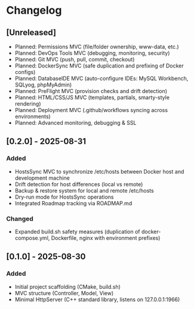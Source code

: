# Changelog

## \[Unreleased\]

-   Planned: Permissions MVC (file/folder ownership, www-data, etc.)
-   Planned: DevOps Tools MVC (debugging, monitoring, security)
-   Planned: Git MVC (push, pull, commit, checkout)
-   Planned: DockerSync MVC (safe duplication and prefixing of Docker
    configs)
-   Planned: DatabaseIDE MVC (auto-configure IDEs: MySQL Workbench,
    SQLyog, phpMyAdmin)
-   Planned: PreFlight MVC (provision checks and drift detection)
-   Planned: HTML/CSS/JS MVC (templates, partials, smarty-style
    rendering)
-   Planned: Deployment MVC (.github/workflows syncing across
    environments)
-   Planned: Advanced monitoring, debugging & SSL

## \[0.2.0\] - 2025-08-31

### Added

-   HostsSync MVC to synchronize /etc/hosts between Docker host and
    development machine
-   Drift detection for host differences (local vs remote)
-   Backup & restore system for local and remote /etc/hosts
-   Dry-run mode for HostsSync operations
-   Integrated Roadmap tracking via ROADMAP.md

### Changed

-   Expanded build.sh safety measures (duplication of
    docker-compose.yml, Dockerfile, nginx with environment prefixes)

## \[0.1.0\] - 2025-08-30

### Added

-   Initial project scaffolding (CMake, build.sh)
-   MVC structure (Controller, Model, View)
-   Minimal HttpServer (C++ standard library, listens on 127.0.0.1:1966)
